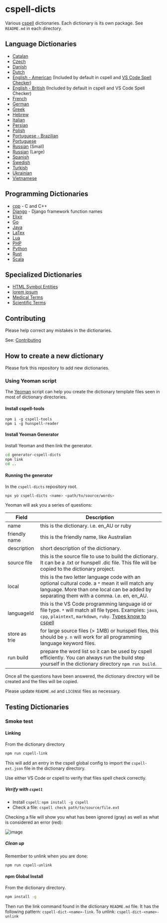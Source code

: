 # cspell-dicts

Various [cspell](https://github.com/Jason3S/cspell) dictionaries. Each dictionary is its own package. See `README.md` in each directory.

## Language Dictionaries

- [Catalan](packages/ca)
- [Czech](packages/cs_CZ)
- [Danish](packages/da_DK)
- [Dutch](packages/nl_NL)
- [English - American](packages/en_US) (Included by default in cspell and [VS Code Spell Checker](https://github.com/Jason-Rev/vscode-spell-checker))
- [English - British](packages/en_GB) (Included by default in cspell and VS Code Spell Checker)
- [French](packages/fr_FR)
- [German](packages/de_DE)
- [Greek](packages/el)
- [Hebrew](packages/he)
- [Italian](packages/it_IT)
- [Persian](packages/fa_IR)
- [Polish](packages/pl_PL)
- [Portuguese - Brazilian](packages/pt_BR)
- [Portuguese](packages/pt_PT)
- [Russian](packages/ru_RU) (Small)
- [Russian](packages/russian) (Large)
- [Spanish](packages/es_ES)
- [Swedish](packages/sv)
- [Turkish](packages/tr_TR)
- [Ukrainian](packages/uk_UA)
- [Vietnamese](packages/vi_VN)

## Programming Dictionaries

- [cpp](packages/cpp) - C and C++
- [Django](packages/django) - Django framework function names
- [Elixir](packages/elixir)
- [Go](packages/golang)
- [Java](packages/java)
- [LaTex](packages/latex)
- [Lua](packages/lua)
- [PHP](packages/php)
- [Python](packages/python)
- [Rust](packages/rust)
- [Scala](packages/scala)

## Specialized Dictionaries

- [HTML Symbol Entities](packages/html-symbol-entities)
- [lorem ipsum](packages/lorem-ipsum)
- [Medical Terms](packages/medicalterms)
- [Scientific Terms](packages/scientific_terms_US)

## Contributing

Please help correct any mistakes in the dictionaries.

See: [Contributing](CONTRIBUTING.md)

## How to create a new dictionary

Please fork this repository to add new dictionaries.

### Using Yeoman script

The [Yeoman](http://yeoman.io/) script can help you create the dictionary template files seen in most of dictionary directories.

#### Install cspell-tools

```
npm i -g cspell-tools
npm i -g hunspell-reader
```

#### Install Yeoman Generator

Install Yeoman and then link the generator.

```sh
cd generator-cspell-dicts
npm link
cd ..
```

#### Running the generator

In the `cspell-dicts` repository root.

```sh
npx yo cspell-dicts <name> <path/to/source/words>
```

Yeoman will ask you a series of questions:

Field | Description
---------|------------
name | this is the dictionary. i.e. en_AU or ruby
friendly name | this is the friendly name, like Australian
description | short description of the dictionary.
source file | this is the source file to use to build the dictionary. It can be a .txt or hunspell .dic file. This file will be copied to the dictionary project.
local | this is the two letter language code with an optional cultural code. a `*` mean it will match any language. More than one local can be added by separating them with a comma. i.e. en, en_AU.
languageId | this is the VS Code programming language id or file type. `*` will match all file types. Examples: `java`, `cpp`, `plaintext`, `markdown`, `ruby`. [Types know to cspell](https://github.com/streetsidesoftware/cspell/blob/master/packages/cspell-lib/src/LanguageIds.ts)
store as trie | for large source files (> 1MB) or hunspell files, this should be `y`. `n` will work for all programming language keyword files.
run build | prepare the word list so it can be used by cspell efficiently. You can always run the build step yourself in the dictionary directory `npm run build`.

Once all the questions have been answered, the dictionary directory will be created and the files will be copied.

Please update `README.md` and `LICENSE` files as necessary.


## Testing Dictionaries

### Smoke test

#### Linking

From the dictionary directory

```sh
npm run cspell-link
```

This will add an entry in the cspell global config to import the `cspell-ext.json` file in the dictionary directory.

Use either VS Code or cspell to verify that files spell check correctly.

##### Verify with `cspell`

- Install `cspell`: `npm install -g cspell`
- Check a file: `cspell check path/to/source/file.ext`

Checking a file will show you what has been ignored (gray) as well as what is considered an error (red):

![image](https://user-images.githubusercontent.com/3740137/41818772-72e20458-77b5-11e8-8d81-0f836ecf4e62.png)


##### Clean up

Remember to unlink when you are done:

```sh
npm run cspell-unlink
```

#### npm Global Install

From the dictionary directory.

```sh
npm install -g
```

Then run the link command found in the dictionary `README.md` file.
It has the following pattern: `cspell-dict-<name>-link`.
To unlink: `cspell-dict-<name>-unlink`

